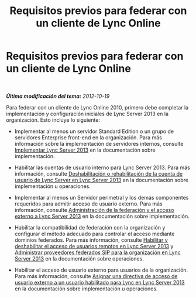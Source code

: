 ﻿---
title: Requisitos previos para federar con un cliente de Lync Online
TOCTitle: Requisitos previos para federar con un cliente de Lync Online
ms:assetid: f57d8f8a-2b1e-4186-a74f-1d7c6872bfdc
ms:mtpsurl: https://technet.microsoft.com/es-es/library/Hh202196(v=OCS.15)
ms:contentKeyID: 48277201
ms.date: 01/07/2017
mtps_version: v=OCS.15
ms.translationtype: HT
---

# Requisitos previos para federar con un cliente de Lync Online

 

_**Última modificación del tema:** 2012-10-19_

Para federar con un cliente de Lync Online 2010, primero debe completar la implementación y configuración iniciales de Lync Server 2013 en la organización. Esto incluye lo siguiente:

  - Implementar al menos un servidor Standard Edition o un grupo de servidores Enterprise front-end en la organización. Para más información sobre la implementación de servidores internos, consulte [Implementar Lync Server 2013](lync-server-2013-deploying-lync-server.md) en la documentación sobre implementación.

  - Habilitar las cuentas de usuario interno para Lync Server 2013. Para más información, consulte [Deshabilitación o rehabilitación de la cuenta de usuario de Lync Server en Lync Server 2013](lync-server-2013-disable-or-re-enable-user-account-for-lync-server.md) en la documentación sobre implementación u operaciones.

  - Implementar al menos un Servidor perimetral y los demás componentes requeridos para admitir acceso de usuario externo. Para más información, consulte [Administración de la federación y el acceso externo a Lync Server 2013](lync-server-2013-managing-federation-and-external-access-to-lync-server-2013.md) en la documentación sobre implementación.

  - Habilitar la compatibilidad de federación con la organización y configurar el método adecuado para controlar el acceso mediante dominios federados. Para más información, consulte [Habilitar y deshabilitar el acceso de usuarios remotos en Lync Server 2013](lync-server-2013-enable-or-disable-remote-user-access.md) y [Administrar proveedores federados SIP para la organización en Lync Server 2013](lync-server-2013-manage-sip-federated-providers-for-your-organization.md) en la documentación sobre operaciones.

  - Habilitar el acceso de usuario externo para usuarios de la organización. Para más información, consulte [Asignar una directiva de acceso de usuario externo a un usuario habilitado para Lync en Lync Server 2013](lync-server-2013-assign-an-external-user-access-policy-to-a-lync-enabled-user.md) en la documentación sobre implementación u operaciones.

